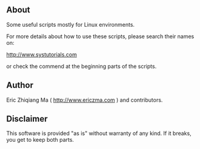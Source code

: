 ## About

Some useful scripts mostly for Linux environments.

For more details about how to use these scripts, please search their names on:

http://www.systutorials.com

or check the commend at the beginning parts of the scripts.

## Author

Eric Zhiqiang Ma ( http://www.ericzma.com ) and contributors.

## Disclaimer

This software is provided "as is" without warranty of any kind. If it breaks,
you get to keep both parts.
